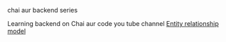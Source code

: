chai aur backend series 

Learning backend on Chai aur code you tube channel
[Entity relationship model](https://app.eraser.io/workspace/YtPqZ1VogxGy1jzIDkzj)